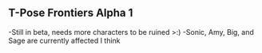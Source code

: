 ## T-Pose Frontiers Alpha 1
-Still in beta, needs more characters to be ruined >:)
-Sonic, Amy, Big, and Sage are currently affected I think
